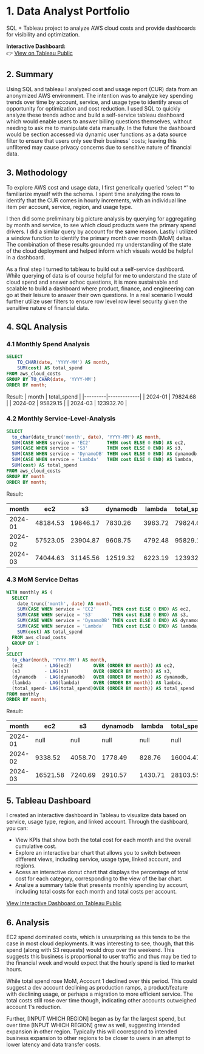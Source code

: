 # 1. Data Analyst Portfolio
SQL + Tableau project to analyze AWS cloud costs and provide dashboards for visibility and optimization.

**Interactive Dashboard:**  
👉 [View on Tableau Public](https://public.tableau.com/views/Book153211101copy2/Dashboard2?:language=en-US&:sid=&:redirect=auth&:display_count=n&:origin=viz_share_link)

## 2. Summary
Using SQL and tableau I analyzed cost and usage report (CUR) data from an anonymized AWS environment. The intention was to analyze key spending trends over time by account, service, and usage type to identify areas of opportunity for optimization and cost reduction. I used SQL to quickly analyze these trends adhoc and build a self-service tableau dashboard which would enable users to answer billing questions themselves, without needing to ask me to manipulate data manually. In the future the dashboard would be section accessed via dynamic user functions as a data source filter to ensure that users only see their business' costs; leaving this unfiltered may cause privacy concerns due to sensitive nature of financial data.

## 3. Methodology
To explore AWS cost and usage data, I first generically queried 'select *' to familiarize myself with the schema. I spent time analyzing the rows to identify that the CUR comes in hourly increments, with an individual line item per account, service, region, and usage type. 

I then did some preliminary big picture analysis by querying for aggregating by month and service, to see which cloud products were the primary spend drivers. I did a similar query by account for the same reason. Lastly I utilized a window function to identify the primary month over month (MoM) deltas. The combination of these results grounded my understanding of the state of the cloud deployment and helped inform which visuals would be helpful in a dashboard.

As a final step I turned to tableau to build out a self-service dashboard. While querying of data is of course helpful for me to understand the state of cloud spend and answer adhoc questions, it is more sustainable and scalable to build a dashboard where product, finance, and engineering can go at their leisure to answer their own questions. In a real scenario I would further utilize user filters to ensure row level row level security given the sensitive nature of financial data. 


## 4. SQL Analysis
### 4.1 Monthly Spend Analysis

```sql
SELECT 
    TO_CHAR(date, 'YYYY-MM') AS month,
    SUM(cost) AS total_spend
FROM aws_cloud_costs
GROUP BY TO_CHAR(date, 'YYYY-MM')
ORDER BY month;
```
Result:
| month   | total_spend |
|---------|-------------|
| 2024-01 | 79824.68    |
| 2024-02 | 95829.15    |
| 2024-03 | 123932.70   |


### 4.2 Monthly Service-Level-Analysis

```sql
SELECT 
  to_char(date_trunc('month', date), 'YYYY-MM') AS month,
  SUM(CASE WHEN service = 'EC2'      THEN cost ELSE 0 END) AS ec2,
  SUM(CASE WHEN service = 'S3'       THEN cost ELSE 0 END) AS s3,
  SUM(CASE WHEN service = 'DynamoDB' THEN cost ELSE 0 END) AS dynamodb,
  SUM(CASE WHEN service = 'Lambda'   THEN cost ELSE 0 END) AS lambda,
  SUM(cost) AS total_spend
FROM aws_cloud_costs
GROUP BY month
ORDER BY month;

```
Result:

| month   | ec2      | s3       | dynamodb | lambda  | total_spend |
| ------- | -------- | -------- | -------- | ------- | ----------- |
| 2024-01 | 48184.53 | 19846.17 | 7830.26  | 3963.72 | 79824.68    |
| 2024-02 | 57523.05 | 23904.87 | 9608.75  | 4792.48 | 95829.15    |
| 2024-03 | 74044.63 | 31145.56 | 12519.32 | 6223.19 | 123932.70   |


### 4.3 MoM Service Deltas

```sql
WITH monthly AS (
  SELECT
    date_trunc('month', date) AS month,
    SUM(CASE WHEN service = 'EC2'      THEN cost ELSE 0 END) AS ec2,
    SUM(CASE WHEN service = 'S3'       THEN cost ELSE 0 END) AS s3,
    SUM(CASE WHEN service = 'DynamoDB' THEN cost ELSE 0 END) AS dynamodb,
    SUM(CASE WHEN service = 'Lambda'   THEN cost ELSE 0 END) AS lambda,
    SUM(cost) AS total_spend
  FROM aws_cloud_costs
  GROUP BY 1
)
SELECT
  to_char(month, 'YYYY-MM') AS month,
  (ec2        - LAG(ec2)        OVER (ORDER BY month)) AS ec2,
  (s3         - LAG(s3)         OVER (ORDER BY month)) AS s3,
  (dynamodb   - LAG(dynamodb)   OVER (ORDER BY month)) AS dynamodb,
  (lambda     - LAG(lambda)     OVER (ORDER BY month)) AS lambda,
  (total_spend- LAG(total_spend)OVER (ORDER BY month)) AS total_spend
FROM monthly
ORDER BY month;

```
Result:

| month   | ec2      | s3      | dynamodb | lambda  | total_spend |
| ------- | -------- | ------- | -------- | ------- | ----------- |
| 2024-01 | null     | null    | null     | null    | null        |
| 2024-02 | 9338.52  | 4058.70 | 1778.49  | 828.76  | 16004.47    |
| 2024-03 | 16521.58 | 7240.69 | 2910.57  | 1430.71 | 28103.55    |


## 5. Tableau Dashboard

I created an interactive dashboard in Tableau to visualize data based on service, usage type, region, and linked account.
Through the dashboard, you can: 
- View KPIs that show both the total cost for each month and the overall cumulative cost.
- Explore an interactive bar chart that allows you to switch between different views, including service, usage type, linked account, and regions.
- Acess an interactive donut chart that displays the percentage of total cost for each category, corresponding to the view of the bar chart.
- Analize a summary table that presents monthly spending by account, including total costs for each month and total costs per account.

[View Interactive Dashboard on Tableau Public](https://public.tableau.com/views/Book153211101copy2/Dashboard2?:language=en-US&:sid=&:redirect=auth&:display_count=n&:origin=viz_share_link)

## 6. Analysis
EC2 spend dominated costs, which is unsurprising as this tends to be the case in most cloud deployments. It was interesting to see, though, that this spend (along with S3 requests) would drop over the weekend. This suggests this business is proportional to user traffic and thus may be tied to the financial week and would expect that the hourly spend is tied to market hours.

While total spend rose MoM, Account 1 declined over this period. This could suggest a dev account declining as production ramps, a product/feature with declining usage, or perhaps a migration to more efficient service. The total costs still rose over time though, indicating other accounts outweighed account 1's reduction.

Further, [INPUT WHICH REGION] began as by far the largest spend, but over time [INPUT WHICH REGION] grew as well, suggesting intended expansion in other region. Typically this will coorespond to intended business expansion to other regions to be closer to users in an attempt to lower latency and data transfer costs.
